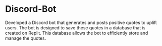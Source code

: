 # Discord-Bot

Developed a Discord bot that generates and posts positive quotes to uplift users. The bot is designed to save these quotes in a database that is created on Replit. This database allows the bot to efficiently store and manage the quotes.
